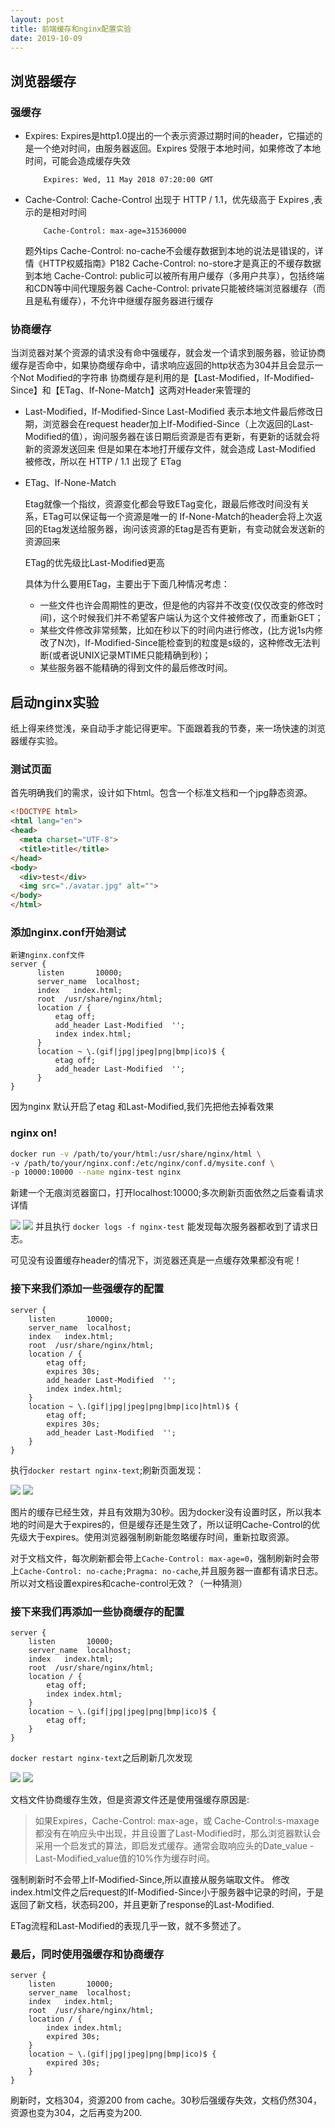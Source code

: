```yaml
---
layout: post
title: 前端缓存和nginx配置实验
date: 2019-10-09
---
```


## 浏览器缓存

### 强缓存

- Expires: Expires是http1.0提出的一个表示资源过期时间的header，它描述的是一个绝对时间，由服务器返回。Expires 受限于本地时间，如果修改了本地时间，可能会造成缓存失效
    ```code
        Expires: Wed, 11 May 2018 07:20:00 GMT
    ```
- Cache-Control: Cache-Control 出现于 HTTP / 1.1，优先级高于 Expires ,表示的是相对时间
    ```code
        Cache-Control: max-age=315360000
    ```
    题外tips
        Cache-Control: no-cache不会缓存数据到本地的说法是错误的，详情《HTTP权威指南》P182
        Cache-Control: no-store才是真正的不缓存数据到本地
        Cache-Control: public可以被所有用户缓存（多用户共享），包括终端和CDN等中间代理服务器
        Cache-Control: private只能被终端浏览器缓存（而且是私有缓存），不允许中继缓存服务器进行缓存
        
### 协商缓存

当浏览器对某个资源的请求没有命中强缓存，就会发一个请求到服务器，验证协商缓存是否命中，如果协商缓存命中，请求响应返回的http状态为304并且会显示一个Not Modified的字符串
协商缓存是利用的是【Last-Modified，If-Modified-Since】和【ETag、If-None-Match】这两对Header来管理的
* Last-Modified，If-Modified-Since
    Last-Modified 表示本地文件最后修改日期，浏览器会在request header加上If-Modified-Since（上次返回的Last-Modified的值），询问服务器在该日期后资源是否有更新，有更新的话就会将新的资源发送回来
    但是如果在本地打开缓存文件，就会造成 Last-Modified 被修改，所以在 HTTP / 1.1 出现了 ETag
    
* ETag、If-None-Match

    Etag就像一个指纹，资源变化都会导致ETag变化，跟最后修改时间没有关系，ETag可以保证每一个资源是唯一的
    If-None-Match的header会将上次返回的Etag发送给服务器，询问该资源的Etag是否有更新，有变动就会发送新的资源回来
    
    ETag的优先级比Last-Modified更高
    
    具体为什么要用ETag，主要出于下面几种情况考虑：
    * 一些文件也许会周期性的更改，但是他的内容并不改变(仅仅改变的修改时间)，这个时候我们并不希望客户端认为这个文件被修改了，而重新GET；
    * 某些文件修改非常频繁，比如在秒以下的时间内进行修改，(比方说1s内修改了N次)，If-Modified-Since能检查到的粒度是s级的，这种修改无法判断(或者说UNIX记录MTIME只能精确到秒)；
    * 某些服务器不能精确的得到文件的最后修改时间。


## 启动nginx实验
纸上得来终觉浅，亲自动手才能记得更牢。下面跟着我的节奏，来一场快速的浏览器缓存实验。

### 测试页面
首先明确我们的需求，设计如下html。包含一个标准文档和一个jpg静态资源。
```html
<!DOCTYPE html>
<html lang="en">
<head>
  <meta charset="UTF-8">
  <title>title</title>
</head>
<body>
  <div>test</div>
  <img src="./avatar.jpg" alt="">
</body>
</html>
```
### 添加nginx.conf开始测试
```
新建nginx.conf文件
server {
      listen       10000;
      server_name  localhost;
      index   index.html;
      root  /usr/share/nginx/html;
      location / {
          etag off;
          add_header Last-Modified  '';
          index index.html;
      }
      location ~ \.(gif|jpg|jpeg|png|bmp|ico)$ {
          etag off;
          add_header Last-Modified  '';
      }
}
```
因为nginx 默认开启了etag 和Last-Modified,我们先把他去掉看效果
### nginx on!
```bash
docker run -v /path/to/your/html:/usr/share/nginx/html \
-v /path/to/your/nginx.conf:/etc/nginx/conf.d/mysite.conf \
-p 10000:10000 --name nginx-test nginx
```

新建一个无痕浏览器窗口，打开localhost:10000;多次刷新页面依然之后查看请求详情

![](/blog/images/nginx/nginx-1.png)
![](/blog/images/nginx/nginx-2.png)
并且执行 `docker logs -f nginx-test` 能发现每次服务器都收到了请求日志。

可见没有设置缓存header的情况下，浏览器还真是一点缓存效果都没有呢！

### 接下来我们添加一些强缓存的配置
```
server {
    listen       10000;
    server_name  localhost;
    index   index.html;
    root  /usr/share/nginx/html;
    location / {
        etag off;
        expires 30s;
        add_header Last-Modified  '';
        index index.html;
    }
    location ~ \.(gif|jpg|jpeg|png|bmp|ico|html)$ {
        etag off;
        expires 30s;
        add_header Last-Modified  '';
    }
}
```
执行`docker restart nginx-text`;刷新页面发现：

![](/blog/images/nginx/nginx-3.png)
![](/blog/images/nginx/nginx-4.png)

图片的缓存已经生效，并且有效期为30秒。因为docker没有设置时区，所以我本地的时间是大于expires的，但是缓存还是生效了，所以证明Cache-Control的优先级大于expires。使用浏览器强制刷新能忽略缓存时间，重新拉取资源。

对于文档文件，每次刷新都会带上`Cache-Control: max-age=0`，强制刷新时会带上`Cache-Control: no-cache;Pragma: no-cache`,并且服务器一直都有请求日志。所以对文档设置expires和cache-control无效？（一种猜测）

### 接下来我们再添加一些协商缓存的配置
```
server {
    listen       10000;
    server_name  localhost;
    index   index.html;
    root  /usr/share/nginx/html;
    location / {
        etag off;
        index index.html;
    }
    location ~ \.(gif|jpg|jpeg|png|bmp|ico)$ {
        etag off;
    }
}
```
`docker restart nginx-text`之后刷新几次发现

![](/blog/images/nginx/nginx-5.png)
![](/blog/images/nginx/nginx-6.png)

文档文件协商缓存生效，但是资源文件还是使用强缓存原因是:
>如果Expires，Cache-Control: max-age，或 Cache-Control:s-maxage都没有在响应头中出现，并且设置了Last-Modified时，那么浏览器默认会采用一个启发式的算法，即启发式缓存。通常会取响应头的Date_value - Last-Modified_value值的10%作为缓存时间。

强制刷新时不会带上If-Modified-Since,所以直接从服务端取文件。
修改index.html文件之后request的If-Modified-Since小于服务器中记录的时间，于是返回了新文档，状态码200，并且更新了response的Last-Modified.

ETag流程和Last-Modified的表现几乎一致，就不多赘述了。

### 最后，同时使用强缓存和协商缓存
```
server {
    listen       10000;
    server_name  localhost;
    index   index.html;
    root  /usr/share/nginx/html;
    location / {
        index index.html;
        expired 30s;
    }
    location ~ \.(gif|jpg|jpeg|png|bmp|ico)$ {
        expired 30s;
    }
}
```

刷新时，文档304，资源200 from cache。30秒后强缓存失效，文档仍然304，资源也变为304，之后再变为200.
